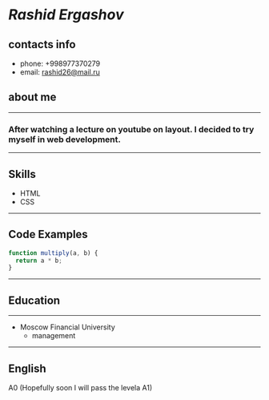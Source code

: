 # _Rashid Ergashov_

## contacts info

- phone: +998977370279
- email: rashid26@mail.ru

## about me

---

### After watching a lecture on youtube on layout. I decided to try myself in web development.

---

## Skills

- HTML
- CSS

---

## Code Examples

```javascript
function multiply(a, b) {
  return a * b;
}
```

---

## Education

---

- Moscow Financial University
  - management

---

## English

A0 (Hopefully soon I will pass the levela A1)
